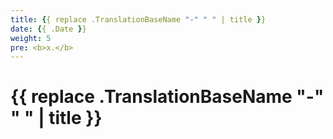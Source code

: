 ```yaml
---
title: {{ replace .TranslationBaseName "-" " " | title }}
date: {{ .Date }}
weight: 5
pre: <b>x.</b>
---
```


# {{ replace .TranslationBaseName "-" " " | title }}